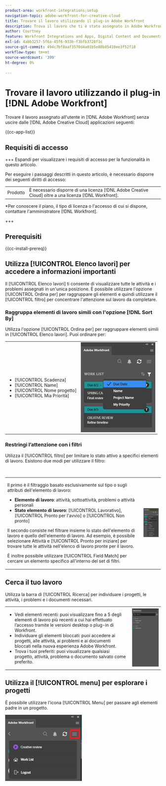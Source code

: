 ```yaml
---
product-area: workfront-integrations;setup
navigation-topic: adobe-workfront-for-creative-cloud
title: Trovare il lavoro utilizzando il plug-in Adobe Workfront
description: Trova il lavoro che ti è stato assegnato in Adobe Workfront senza uscire dalle applicazioni Adobe Creative Cloud.
author: Courtney
feature: Workfront Integrations and Apps, Digital Content and Documents
exl-id: 4abb3257-5f6a-45f6-933b-f3bfb3728f1c
source-git-commit: 494c7bf8aaf3570d4a01b5e88b85410ee3f52f18
workflow-type: tm+mt
source-wordcount: '399'
ht-degree: 0%

---
```


# Trovare il lavoro utilizzando il plug-in [!DNL Adobe Workfront]

Trovare il lavoro assegnato all&#39;utente in [!DNL Adobe Workfront] senza uscire dalle [!DNL Adobe Creative Cloud] applicazioni seguenti:

{{cc-app-list}}

## Requisiti di accesso

+++ Espandi per visualizzare i requisiti di accesso per la funzionalità in questo articolo.

Per eseguire i passaggi descritti in questo articolo, è necessario disporre dei seguenti diritti di accesso:

<table style="table-layout:auto"> 
 <col> 
 <col> 
 <tbody> 
 <!-- <tr> 
   <td role="rowheader">[!DNL Adobe Workfront] plan*</td> 
   <td> <p>[!UICONTROL Pro] or higher</p> </td> 
  </tr> 
  <tr data-mc-conditions=""> 
   <td role="rowheader">[!DNL Adobe Workfront] license*</td> 
   <td> <p>[!UICONTROL Work] or [!UICONTROL Plan]</p> </td> 
  </tr> -->
  <tr> 
   <td role="rowheader">Prodotto</td> 
   <td>È necessario disporre di una licenza [!DNL Adobe Creative Cloud] oltre a una licenza [!DNL Workfront].</td> 
  </tr> 
 </tbody> 
</table>

&#42;Per conoscere il piano, il tipo di licenza o l&#39;accesso di cui si dispone, contattare l&#39;amministratore [!DNL Workfront].

+++

## Prerequisiti

{{cc-install-prereq}}

## Utilizza [!UICONTROL Elenco lavori] per accedere a informazioni importanti

Il [!UICONTROL Elenco lavori] ti consente di visualizzare tutte le attività e i problemi assegnati in un&#39;unica posizione. È possibile utilizzare l&#39;opzione [!UICONTROL Ordina per] per raggruppare gli elementi e quindi utilizzare il [!UICONTROL filtro] per concentrare l&#39;attenzione sul lavoro da completare.

### Raggruppa elementi di lavoro simili con l&#39;opzione [!DNL Sort By]

Utilizza l&#39;opzione [!UICONTROL Ordina per] per raggruppare elementi simili in [!UICONTROL Elenco lavori]. Puoi ordinare per:

<table style="table-layout:auto"> 
 <col> 
 <col> 
 <tbody> 
  <tr> 
   <td> 
    <ul> 
     <li>[!UICONTROL Scadenza]</li> 
     <li>[!UICONTROL Name]</li> 
     <li>[!UICONTROL Nome progetto]</li> 
     <li>[!UICONTROL Mia Priorità]</li> 
    </ul> </td> 
   <td> <img src="assets/copy-of-sort-by-350x606.png" style="width: 350;height: 606;"> </td> 
  </tr> 
 </tbody> 
</table>

### Restringi l’attenzione con i filtri

Utilizza il [!UICONTROL filtro] per limitare lo stato attivo a specifici elementi di lavoro. Esistono due modi per utilizzare il filtro:

 

<table style="table-layout:auto"> 
 <col> 
 <col> 
 <tbody> 
  <tr> 
   <td> <p>Il primo è il filtraggio basato esclusivamente sul tipo o sugli attributi dell'elemento di lavoro:</p> 
    <ul> 
     <li><strong>Elemento di lavoro</strong>: attività, sottoattività, problemi o attività personali</li> 
     <li><strong>Stato elemento di lavoro</strong>: [!UICONTROL Lavorativo], [!UICONTROL Pronto per l'avvio] o [!UICONTROL Non pronto]</li> 
    </ul> <p>Il secondo consiste nel filtrare insieme lo stato dell'elemento di lavoro e quello dell'elemento di lavoro. Ad esempio, è possibile selezionare Attività e [!UICONTROL Pronto per iniziare] per trovare tutte le attività nell'elenco di lavoro pronte per il lavoro.</p> <p>È inoltre possibile utilizzare [!UICONTROL Field Match] per cercare un elemento specifico all'interno del set di filtri. </p> </td> 
   <td> <img src="assets/copy-of-filter-p-350x603.png" style="width: 350;height: 603;"> </td> 
  </tr> 
 </tbody> 
</table>

## Cerca il tuo lavoro

Utilizza la barra di [!UICONTROL Ricerca] per individuare i progetti, le attività, i problemi e i documenti necessari.

<table style="table-layout:auto"> 
 <col> 
 <col> 
 <tbody> 
  <tr> 
   <td> 
    <ul> 
     <li>Vedi elementi recenti: puoi visualizzare fino a 5 degli elementi di lavoro più recenti a cui hai effettuato l’accesso tramite le versioni desktop o plug-in di Workfront.</li> 
     <li>Individuare gli elementi bloccati: puoi accedere ai progetti, alle attività, ai problemi e ai documenti bloccati nella nuova esperienza Adobe Workfront.</li> 
     <li>Trova i tuoi preferiti: puoi visualizzare qualsiasi progetto, attività, problema o documento salvato come preferito.</li> 
    </ul> </td> 
   <td> <img src="assets/copy-of-search-p.png"> </td> 
  </tr> 
 </tbody> 
</table>

## Utilizza il [!UICONTROL menu] per esplorare i progetti

È possibile utilizzare l&#39;icona [!UICONTROL Menu] per passare agli elementi padre in un progetto.

![Torna all&#39;elenco di lavoro](assets/go-back-to-work-list-350x314.png)
